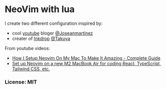 # NeoVim with lua
  
I create two different configuration inspired by:
- cool [youtube](https://www.youtube.com/@joseanmartinez) bloger [@Joseanmartinez](https://github.com/josean-dev)  
- creater of [Inkdrop](https://www.inkdrop.app/) [@Takuya](https://github.com/craftzdog)  
  
From youtube videos:  
- [How I Setup Neovim On My Mac To Make It Amazing - Complete Guide](https://www.youtube.com/watch?v=vdn_pKJUda8&t=1s)
- [Set up Neovim on a new M2 MacBook Air for coding React, TypeScript, Tailwind CSS, etc.](https://www.youtube.com/watch?v=ajmK0ZNcM4Q&t=372s)
 
 
### License: MIT  
